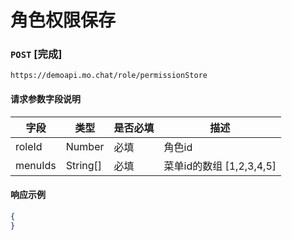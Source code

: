 # 角色权限保存
### `POST`  [完成]
```
https://demoapi.mo.chat/role/permissionStore
```

#### 请求参数字段说明

| 字段  | 类型 | 是否必填 | 描述|
| ------------- | ------------- | ------------------ | ------------------ |
| roleId  | Number  | 必填 | 角色id |
| menuIds  | String[]  | 必填 | 菜单id的数组 [1,2,3,4,5] |


#### 响应示例

```json
{
}
```